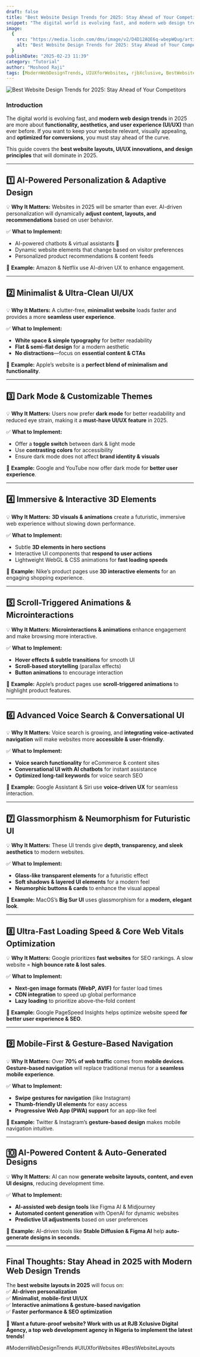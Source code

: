 ```yaml
---
draft: false
title: "Best Website Design Trends for 2025: Stay Ahead of Your Competitors"
snippet: "The digital world is evolving fast, and modern web design trends in 2025 are more about functionality, aesthetics, and user experience (UI/UX) than ever before. If you want to keep your website relevant, visually appealing, and optimized for conversions, you must stay ahead of the curve"
image:
  {
    src: "https://media.licdn.com/dms/image/v2/D4D12AQE6q-wbepWQug/article-cover_image-shrink_720_1280/article-cover_image-shrink_720_1280/0/1734443908306?e=2147483647&v=beta&t=XcATU_zZg5e69LB2GnyTIi5SkO6qWgne_WCmFxXxZfE",
    alt: "Best Website Design Trends for 2025: Stay Ahead of Your Competitors",
  }
publishDate: "2025-02-23 11:39"
category: "Tutorial"
author: "Moshood Raji"
tags: [ModernWebDesignTrends, UIUXforWebsites, rjbXclusive, BestWebsiteLayouts]
---
```


![Best Website Design Trends for 2025: Stay Ahead of Your Competitors](https://media.licdn.com/dms/image/v2/D4D12AQE6q-wbepWQug/article-cover_image-shrink_720_1280/article-cover_image-shrink_720_1280/0/1734443908306?e=2147483647&v=beta&t=XcATU_zZg5e69LB2GnyTIi5SkO6qWgne_WCmFxXxZfE)

### **Introduction**

The digital world is evolving fast, and **modern web design trends** in 2025 are more about **functionality, aesthetics, and user experience (UI/UX)** than ever before. If you want to keep your website relevant, visually appealing, and **optimized for conversions**, you must stay ahead of the curve.

This guide covers the **best website layouts, UI/UX innovations, and design principles** that will dominate in 2025.

---

## **1️⃣ AI-Powered Personalization & Adaptive Design**

💡 **Why It Matters:** Websites in 2025 will be smarter than ever. AI-driven personalization will dynamically **adjust content, layouts, and recommendations** based on user behavior.

✅ **What to Implement:**

- AI-powered chatbots & virtual assistants 🤖
- Dynamic website elements that change based on visitor preferences
- Personalized product recommendations & content feeds

🎯 **Example:** Amazon & Netflix use AI-driven UX to enhance engagement.

---

## **2️⃣ Minimalist & Ultra-Clean UI/UX**

💡 **Why It Matters:** A clutter-free, **minimalist website** loads faster and provides a more **seamless user experience**.

✅ **What to Implement:**

- **White space & simple typography** for better readability
- **Flat & semi-flat design** for a modern aesthetic
- **No distractions**—focus on **essential content & CTAs**

🎯 **Example:** Apple’s website is a **perfect blend of minimalism and functionality**.

---

## **3️⃣ Dark Mode & Customizable Themes**

💡 **Why It Matters:** Users now prefer **dark mode** for better readability and reduced eye strain, making it a **must-have UI/UX feature** in 2025.

✅ **What to Implement:**

- Offer a **toggle switch** between dark & light mode
- Use **contrasting colors** for accessibility
- Ensure dark mode does not affect **brand identity & visuals**

🎯 **Example:** Google and YouTube now offer dark mode for **better user experience**.

---

## **4️⃣ Immersive & Interactive 3D Elements**

💡 **Why It Matters:** **3D visuals & animations** create a futuristic, immersive web experience without slowing down performance.

✅ **What to Implement:**

- Subtle **3D elements in hero sections**
- Interactive UI components that **respond to user actions**
- Lightweight WebGL & CSS animations for **fast loading speeds**

🎯 **Example:** Nike’s product pages use **3D interactive elements** for an engaging shopping experience.

---

## **5️⃣ Scroll-Triggered Animations & Microinteractions**

💡 **Why It Matters:** **Microinteractions & animations** enhance engagement and make browsing more interactive.

✅ **What to Implement:**

- **Hover effects & subtle transitions** for smooth UI
- **Scroll-based storytelling** (parallax effects)
- **Button animations** to encourage interaction

🎯 **Example:** Apple’s product pages use **scroll-triggered animations** to highlight product features.

---

## **6️⃣ Advanced Voice Search & Conversational UI**

💡 **Why It Matters:** Voice search is growing, and **integrating voice-activated navigation** will make websites more **accessible & user-friendly**.

✅ **What to Implement:**

- **Voice search functionality** for eCommerce & content sites
- **Conversational UI with AI chatbots** for instant assistance
- **Optimized long-tail keywords** for voice search SEO

🎯 **Example:** Google Assistant & Siri use **voice-driven UX** for seamless interaction.

---

## **7️⃣ Glassmorphism & Neumorphism for Futuristic UI**

💡 **Why It Matters:** These UI trends give **depth, transparency, and sleek aesthetics** to modern websites.

✅ **What to Implement:**

- **Glass-like transparent elements** for a futuristic effect
- **Soft shadows & layered UI elements** for a modern feel
- **Neumorphic buttons & cards** to enhance the visual appeal

🎯 **Example:** MacOS’s **Big Sur UI** uses glassmorphism for a **modern, elegant look**.

---

## **8️⃣ Ultra-Fast Loading Speed & Core Web Vitals Optimization**

💡 **Why It Matters:** Google prioritizes **fast websites** for SEO rankings. A slow website = **high bounce rate & lost sales**.

✅ **What to Implement:**

- **Next-gen image formats (WebP, AVIF)** for faster load times
- **CDN integration** to speed up global performance
- **Lazy loading** to prioritize above-the-fold content

🎯 **Example:** Google PageSpeed Insights helps optimize website speed **for better user experience & SEO**.

---

## **9️⃣ Mobile-First & Gesture-Based Navigation**

💡 **Why It Matters:** Over **70% of web traffic** comes from **mobile devices**. **Gesture-based navigation** will replace traditional menus for a **seamless mobile experience**.

✅ **What to Implement:**

- **Swipe gestures for navigation** (like Instagram)
- **Thumb-friendly UI elements** for easy access
- **Progressive Web App (PWA) support** for an app-like feel

🎯 **Example:** Twitter & Instagram’s **gesture-based design** makes mobile navigation intuitive.

---

## **🔟 AI-Powered Content & Auto-Generated Designs**

💡 **Why It Matters:** AI can now **generate website layouts, content, and even UI designs**, reducing development time.

✅ **What to Implement:**

- **AI-assisted web design tools** like Figma AI & Midjourney
- **Automated content generation** with OpenAI for dynamic websites
- **Predictive UI adjustments** based on user preferences

🎯 **Example:** AI-driven tools like **Stable Diffusion & Figma AI** help **auto-generate designs in seconds**.

---

## **Final Thoughts: Stay Ahead in 2025 with Modern Web Design Trends**

The **best website layouts in 2025** will focus on:  
✅ **AI-driven personalization**  
✅ **Minimalist, mobile-first UI/UX**  
✅ **Interactive animations & gesture-based navigation**  
✅ **Faster performance & SEO optimization**

🚀 **Want a future-proof website? Work with us at RJB Xclusive Digital Agency, a top web development agency in Nigeria to implement the latest trends!**

#ModernWebDesignTrends #UIUXforWebsites #BestWebsiteLayouts
